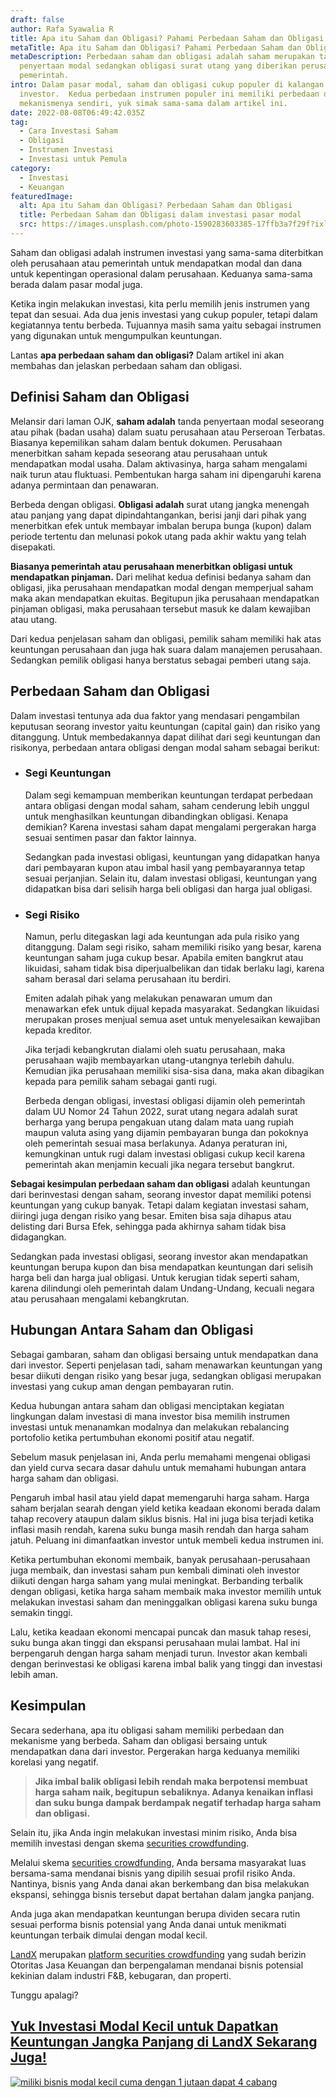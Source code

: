 ```yaml
---
draft: false
author: Rafa Syawalia R
title: Apa itu Saham dan Obligasi? Pahami Perbedaan Saham dan Obligasi
metaTitle: Apa itu Saham dan Obligasi? Pahami Perbedaan Saham dan Obligasi
metaDescription: Perbedaan saham dan obligasi adalah saham merupakan tanda
  penyertaan modal sedangkan obligasi surat utang yang diberikan perusahaan atau
  pemerintah.
intro: Dalam pasar modal, saham dan obligasi cukup populer di kalangan
  investor.  Kedua perbedaan instrumen populer ini memiliki perbedaan dan
  mekanismenya sendiri, yuk simak sama-sama dalam artikel ini.
date: 2022-08-08T06:49:42.035Z
tag:
  - Cara Investasi Saham
  - Obligasi
  - Instrumen Investasi
  - Investasi untuk Pemula
category:
  - Investasi
  - Keuangan
featuredImage:
  alt: Apa itu Saham dan Obligasi? Perbedaan Saham dan Obligasi
  title: Perbedaan Saham dan Obligasi dalam investasi pasar modal
  src: https://images.unsplash.com/photo-1590283603385-17ffb3a7f29f?ixlib=rb-1.2.1&ixid=MnwxMjA3fDB8MHxwaG90by1wYWdlfHx8fGVufDB8fHx8&auto=format&fit=crop&w=1470&q=80
---
```

Saham dan obligasi adalah instrumen investasi yang sama-sama diterbitkan oleh perusahaan atau pemerintah untuk mendapatkan modal dan dana untuk kepentingan operasional dalam perusahaan. Keduanya sama-sama berada dalam pasar modal juga. 

Ketika ingin melakukan investasi, kita perlu memilih jenis instrumen yang tepat dan sesuai. Ada dua jenis investasi yang cukup populer, tetapi dalam kegiatannya tentu berbeda. Tujuannya masih sama yaitu sebagai instrumen yang digunakan untuk mengumpulkan keuntungan. 

Lantas **apa perbedaan saham dan obligasi?** Dalam artikel ini akan membahas dan jelaskan perbedaan saham dan obligasi.

## Definisi Saham dan Obligasi

Melansir dari laman OJK, **saham adalah** tanda penyertaan modal seseorang atau pihak (badan usaha) dalam suatu perusahaan atau Perseroan Terbatas. Biasanya kepemilikan saham dalam bentuk dokumen. Perusahaan menerbitkan saham kepada seseorang atau perusahaan untuk mendapatkan modal usaha. Dalam aktivasinya, harga saham mengalami naik turun atau fluktuasi. Pembentukan harga saham ini dipengaruhi karena adanya permintaan dan penawaran.

Berbeda dengan obligasi. **Obligasi adalah** surat utang jangka menengah atau panjang yang dapat dipindahtangankan, berisi janji dari pihak yang menerbitkan efek untuk membayar imbalan berupa bunga (kupon) dalam periode tertentu dan melunasi pokok utang pada akhir waktu yang telah disepakati.

**Biasanya pemerintah atau perusahaan menerbitkan obligasi untuk mendapatkan pinjaman.** Dari melihat kedua definisi bedanya saham dan obligasi, jika perusahaan mendapatkan modal dengan memperjual saham maka akan mendapatkan ekuitas. Begitupun jika perusahaan mendapatkan pinjaman obligasi, maka perusahaan tersebut masuk ke dalam kewajiban atau utang. 

Dari kedua penjelasan saham dan obligasi, pemilik saham memiliki hak atas keuntungan perusahaan dan juga hak suara dalam manajemen perusahaan. Sedangkan pemilik obligasi hanya berstatus sebagai pemberi utang saja. 

## Perbedaan Saham dan Obligasi

Dalam investasi tentunya ada dua faktor yang mendasari pengambilan keputusan seorang investor yaitu keuntungan (capital gain) dan risiko yang ditanggung. Untuk membedakannya dapat dilihat dari segi keuntungan dan risikonya, perbedaan antara obligasi dengan modal saham sebagai berikut:

* ### Segi Keuntungan

  Dalam segi kemampuan memberikan keuntungan terdapat perbedaan antara obligasi dengan modal saham, saham cenderung lebih unggul untuk menghasilkan keuntungan dibandingkan obligasi. Kenapa demikian? Karena investasi saham dapat mengalami pergerakan harga sesuai sentimen pasar dan faktor lainnya. 

  Sedangkan pada investasi obligasi, keuntungan yang didapatkan hanya dari pembayaran kupon atau imbal hasil yang pembayarannya tetap sesuai perjanjian. Selain itu, dalam investasi obligasi, keuntungan yang didapatkan bisa dari selisih harga beli obligasi dan harga jual obligasi. 
* ### Segi Risiko

  Namun, perlu ditegaskan lagi ada keuntungan ada pula risiko yang ditanggung. Dalam segi risiko, saham memiliki risiko yang besar, karena keuntungan saham juga cukup besar. Apabila emiten bangkrut atau likuidasi, saham tidak bisa diperjualbelikan dan tidak berlaku lagi, karena saham berasal dari selama perusahaan itu berdiri. 

  Emiten adalah pihak yang melakukan penawaran umum dan menawarkan efek untuk dijual kepada masyarakat. Sedangkan likuidasi merupakan proses menjual semua aset untuk menyelesaikan kewajiban kepada kreditor.

  Jika terjadi kebangkrutan dialami oleh suatu perusahaan, maka perusahaan wajib membayarkan utang-utangnya terlebih dahulu. Kemudian jika perusahaan memiliki sisa-sisa dana, maka akan dibagikan kepada para pemilik saham sebagai ganti rugi.

  Berbeda dengan obligasi, investasi obligasi dijamin oleh pemerintah dalam UU Nomor 24 Tahun 2022, surat utang negara adalah surat berharga yang berupa pengakuan utang dalam mata uang rupiah maupun valuta asing yang dijamin pembayaran bunga dan pokoknya oleh pemerintah sesuai masa berlakunya. Adanya peraturan ini, kemungkinan untuk rugi dalam investasi obligasi cukup kecil karena pemerintah akan menjamin kecuali jika negara tersebut bangkrut. 

**Sebagai kesimpulan perbedaan saham dan obligasi** adalah keuntungan dari berinvestasi dengan saham, seorang investor dapat memiliki potensi keuntungan yang cukup banyak. Tetapi dalam kegiatan investasi saham, diiringi juga dengan risiko yang besar. Emiten bisa saja dihapus atau delisting dari Bursa Efek, sehingga pada akhirnya saham tidak bisa didagangkan. 

Sedangkan pada investasi obligasi, seorang investor akan mendapatkan keuntungan berupa kupon dan bisa mendapatkan keuntungan dari selisih harga beli dan harga jual obligasi. Untuk kerugian tidak seperti saham, karena dilindungi oleh pemerintah dalam Undang-Undang, kecuali negara atau perusahaan mengalami kebangkrutan. 

## Hubungan Antara Saham dan Obligasi

Sebagai gambaran, saham dan obligasi bersaing untuk mendapatkan dana dari investor. Seperti penjelasan tadi, saham menawarkan keuntungan yang besar diikuti dengan risiko yang besar juga, sedangkan obligasi merupakan investasi yang cukup aman dengan pembayaran rutin. 

Kedua hubungan antara saham dan obligasi menciptakan kegiatan lingkungan dalam investasi di mana investor bisa memilih instrumen investasi untuk menanamkan modalnya dan melakukan rebalancing portofolio ketika pertumbuhan ekonomi positif atau negatif.

Sebelum masuk penjelasan ini, Anda perlu memahami mengenai obligasi dan yield curva secara dasar dahulu untuk memahami hubungan antara harga saham dan obligasi.

Pengaruh imbal hasil atau yield dapat memengaruhi harga saham. Harga saham berjalan searah dengan yield ketika keadaan ekonomi berada dalam tahap recovery ataupun dalam siklus bisnis. Hal ini juga bisa terjadi ketika inflasi masih rendah, karena suku bunga masih rendah dan harga saham jatuh. Peluang ini dimanfaatkan investor untuk membeli kedua instrumen ini. 

Ketika pertumbuhan ekonomi membaik, banyak perusahaan-perusahaan juga membaik, dan investasi saham pun kembali diminati oleh investor diikuti dengan harga saham yang mulai meningkat. Berbanding terbalik dengan obligasi, ketika harga saham membaik maka investor memilih untuk melakukan investasi saham dan meninggalkan obligasi karena suku bunga semakin tinggi. 

Lalu, ketika keadaan ekonomi mencapai puncak dan masuk tahap resesi, suku bunga akan tinggi dan ekspansi perusahaan mulai lambat. Hal ini berpengaruh dengan harga saham menjadi turun. Investor akan kembali dengan berinvestasi ke obligasi karena imbal balik yang tinggi dan investasi lebih aman. 

## Kesimpulan

Secara sederhana, apa itu obligasi saham memiliki perbedaan dan mekanisme yang berbeda. Saham dan obligasi bersaing untuk mendapatkan dana dari investor. Pergerakan harga keduanya memiliki korelasi yang negatif. 

> **Jika imbal balik obligasi lebih rendah maka berpotensi membuat harga saham naik, begitupun sebaliknya. Adanya kenaikan inflasi dan suku bunga dampak berdampak negatif terhadap harga saham dan obligasi.**

Selain itu, jika Anda ingin melakukan investasi minim risiko, Anda bisa memilih investasi dengan skema [securities crowdfunding](https://landx.id/).

Melalui skema [securities crowdfunding](https://landx.id/), Anda bersama masyarakat luas bersama-sama mendanai bisnis yang dipilih sesuai profil risiko Anda. Nantinya, bisnis yang Anda danai akan berkembang dan bisa melakukan ekspansi, sehingga bisnis tersebut dapat bertahan dalam jangka panjang.

Anda juga akan mendapatkan keuntungan berupa dividen secara rutin sesuai performa bisnis potensial yang Anda danai untuk menikmati keuntungan terbaik dimulai dengan modal kecil.

[LandX](https://landx.id/) merupakan [platform securities crowdfunding](https://landx.id/) yang sudah berizin Otoritas Jasa Keuangan dan berpengalaman mendanai bisnis potensial kekinian dalam industri F&B, kebugaran, dan properti.

Tunggu apalagi?

## [Yuk Investasi Modal Kecil untuk Dapatkan Keuntungan Jangka Panjang di LandX Sekarang Juga!](https://landx.id/project/?utm_source=Blog&utm_medium=organic+keyword&utm_campaign=blog&utm_id=Blog)

<!--StartFragment-->

[![miliki bisnis modal kecil cuma dengan 1 jutaan dapat 4 cabang ](https://accountgram-production.sfo2.cdn.digitaloceanspaces.com/landx_ghost/2021/11/jadi-owner-bisnis-hanya-1-jutaan-dengan-cuan-yang-sangat-menjanjikan.png)](https://landx.id/project/?utm_source=Blog&utm_medium=organic+keyword&utm_campaign=blog&utm_id=Blog)

<!--EndFragment-->